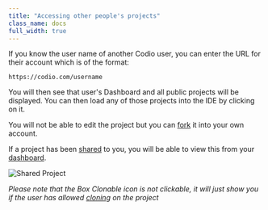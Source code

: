 ```yaml
---
title: "Accessing other people's projects"
class_name: docs
full_width: true
---
```


If you know the user name of another Codio user, you can enter the URL for their account which is of the format:

`https://codio.com/username`

You will then see that user's Dashboard and all public projects will be displayed. You can then load any of those projects into the IDE by clicking on it. 

You will not be able to edit the project but you can [fork](/docs/ide/ide-general/fork) it into your own account.

If a project has been [shared](/docs/settings-prefs/permissions/) to you, you will be able to view this from your [dashboard](/docs/console).

![Shared Project](/img/docs/console-shared.png)

*Please note that the Box Clonable icon is not clickable, it will just show you if the user has allowed [cloning](/docs/boxes/clone) on the project*
